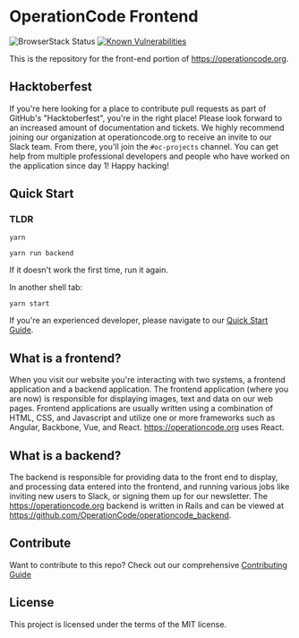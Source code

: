 # OperationCode Frontend

![BrowserStack Status](https://www.browserstack.com/automate/badge.svg?badge_key=<badge_key>)
[![Known Vulnerabilities](https://snyk.io/test/github/OperationCode/operationcode_frontend/badge.svg)](https://snyk.io/test/github/OperationCode/operationcode_frontend)

This is the repository for the front-end portion of https://operationcode.org.

## Hacktoberfest

If you're here looking for a place to contribute pull requests as part of GitHub's "Hacktoberfest", you're in the right place! Please look forward to an increased amount of documentation and tickets. We highly recommend joining our organization at operationcode.org to receive an invite to our Slack team. From there, you'll join the `#oc-projects` channel. You can get help from multiple professional developers and people who have worked on the application since day 1! Happy hacking!

## Quick Start

### TLDR
```
yarn
```

```
yarn run backend
```
If it doesn't work the first time, run it again.

In another shell tab:
```
yarn start
```

If you're an experienced developer, please navigate to our [Quick Start Guide](https://github.com/OperationCode/operationcode_frontend/blob/master/CONTRIBUTING.md#quick-start-guide).

## What is a frontend?
When you visit our website you're interacting with two systems, a frontend application and a backend application. The frontend application (where you are now) is responsible for displaying images, text and data on our web pages.
Frontend applications are usually written using a combination of HTML, CSS, and Javascript and utilize one or more frameworks such as Angular, Backbone, Vue, and React. https://operationcode.org uses React.

## What is a backend?
The backend is responsible for providing data to the front end to display, and processing data entered into the frontend, and running various jobs like inviting new users to Slack, or signing them up for our newsletter. The https://operationcode.org backend is written in Rails and can be viewed at https://github.com/OperationCode/operationcode_backend.

## Contribute
Want to contribute to this repo? Check out our comprehensive
[Contributing Guide](https://github.com/OperationCode/operationcode_frontend/blob/master/CONTRIBUTING.md)

## License
This project is licensed under the terms of the MIT license.

